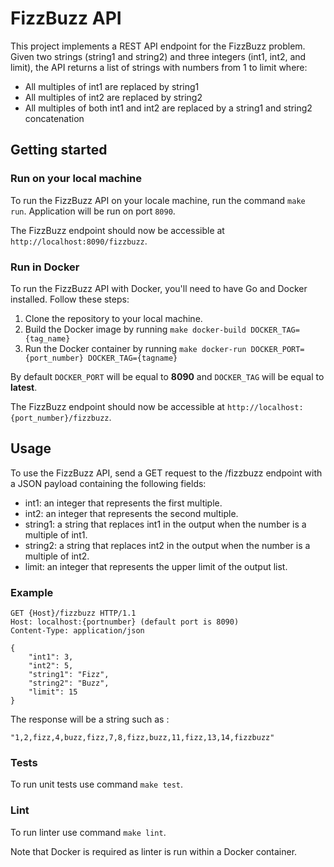 # FizzBuzz API

This project implements a REST API endpoint for the FizzBuzz problem. Given two strings (string1 and string2) and three integers (int1, int2, and limit), the API returns a list of strings with numbers from 1 to limit where:

- All multiples of int1 are replaced by string1
- All multiples of int2 are replaced by string2
- All multiples of both int1 and int2 are replaced by a string1 and string2 concatenation


## Getting started

### Run on your local machine

To run the FizzBuzz API on your locale machine, run the command `make run`. Application will be run on port `8090`.

The FizzBuzz endpoint should now be accessible at `http://localhost:8090/fizzbuzz`.

### Run in Docker

To run the FizzBuzz API with Docker, you'll need to have Go and Docker installed. Follow these steps:

1. Clone the repository to your local machine.
2. Build the Docker image by running `make docker-build DOCKER_TAG={tag_name}`
3. Run the Docker container by running `make docker-run DOCKER_PORT={port_number} DOCKER_TAG={tagname}`

By default `DOCKER_PORT` will be equal to **8090** and `DOCKER_TAG` will be equal to **latest**.

The FizzBuzz endpoint should now be accessible at `http://localhost:{port_number}/fizzbuzz`.


## Usage

To use the FizzBuzz API, send a GET request to the /fizzbuzz endpoint with a JSON payload containing the following fields:

- int1: an integer that represents the first multiple.
- int2: an integer that represents the second multiple.
- string1: a string that replaces int1 in the output when the number is a multiple of int1.
- string2: a string that replaces int2 in the output when the number is a multiple of int2.
- limit: an integer that represents the upper limit of the output list. 

### Example

    GET {Host}/fizzbuzz HTTP/1.1
    Host: localhost:{portnumber} (default port is 8090)
    Content-Type: application/json

    {
        "int1": 3,
        "int2": 5,
        "string1": "Fizz",
        "string2": "Buzz",
        "limit": 15
    }

The response will be a string such as :

    "1,2,fizz,4,buzz,fizz,7,8,fizz,buzz,11,fizz,13,14,fizzbuzz"

### Tests

To run unit tests use command `make test`.

### Lint

To run linter use command `make lint`.

Note that  Docker is required as linter is run within a Docker container.
